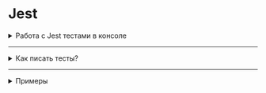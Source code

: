 # Jest











<details>
 
<summary>Работа с Jest тестами в консоле</summary>

## Работа с тестами в консоле

### Перед установкой
Командой `npx -v` убедись, что у тебя установлен `npx`. Если нет, то установи его командой `npm install -g npx` или `sudo npm install -g npx`.
<!-- изучи [мануал по npx](how-to-use-npx.md) -->


### Установка

- Если проект новый, то инициализируй файл `package.json` командой `npm init -y`
- Установи jest в devDependencies: `npm install -D jest`
- В корне проекта создай папку `spec`.
- Добавьте следующий раздел в `package.json`: 
  ```
  "scripts": {
    "test": "jest"
  }
  ``` 
  Пример файла [package.json](../../../manuals-jasmine-node-example/blob/master/package.json)   
- О расширенной настройке Jest можно почитать [здесь](https://jestjs.io/docs/en/getting-started#additional-configuration)

Готово.


### Запуск тестов

Для запуска тестов достаточно выполнить команду `npm test` или `npx jest` в терминале, находясь в корне своего проекта.



</details>

----------------------------------------

<details>

<summary>Как писать тесты?</summary>

### Написание тестов

>Чтобы начать писать тесты, создай файл в папке `spec`. Название файла должно заканчиваться на `.spec.js`. Пиши тесты внутри этого файла.

Основные методы Jest:
- *describe(description, specDefinitions)* - 
Создаёт группу тестов. Вызовы метода `describe` могут вкладываться друг в друга, что позволяет создавать подгруппы тестов.
-  *beforeEach(functionopt, timeoutopt)* - 
Метод, код внутри которого будет запускаться перед запуском каждого теста(`it`). Таким образом, тут можно задавать значения переменных, необходимые для тестов, подготавливать БД, и тд.
- *test(description, testFunctionopt, timeoutopt)*
Определяет тест(или spec). Тест должен содержать 1 или более вызовов метода `expect` (ожидания от работы вашего кода). Если все вызовы `expect` внутри `it` успешны - тесты пройдут, иначе выдадут ошибку.
- *expect(actual) → {matchers}*
Создаёт ожидание для теста. Например: `expect(sum(2,3)).toEqual(5)` - ожидается, что результат вызова метода `sum` с аргументами `2` и `3` будет равен `5`. То есть `2+3=5`.
*matchers* - то что ожидается (`toEqual(5)`, `toBeFalsy()`, `toBeUndefined()`, `toContain(2)` и тд). Больше [тут](https://jestjs.io/docs/en/using-matchers).

Для старта может быть полезна [эта хабр статья](https://habr.com/ru/post/502302/).   
Ближе познакомиться с методами можно в [тут](https://jestjs.io/docs/en/api#describename-fn).   
Документация [Jest](https://jestjs.io/docs/en/getting-started).


</details>

----------------------------------------

<details>

  <summary>Примеры</summary>

## Примеры

Файл `operations.js`
```
function sum(a, b) {
  return a + b;
}

module.exports = { sum };
```

Пример файла с тестами (`spec/operations.spec.js`):
```
const {sum} = require('../op.js');

describe('My operations testing', function() {
  describe('Simple operations', function() {
    test('sum', function() {
      expect(sum(3, 2)).toEqual(5);
    });
  });
});

describe('Math object testing', function() {
  let someVariable;

  beforeEach(function() {
    someVariable = 'initial value needed for each test';
  });

  describe('Math constants', function() {
    test('PI', function() {
      expect(Math.PI).toBeGreaterThan(3.14);
      expect(Math.PI).toBeLessThan(3.15);
    });
    test('E', function() {
      expect(Math.E).toBeCloseTo(2.718, 2);
    });
  });

  describe('Math methods', function() {
    test('pow(возведение в степень)', function() {
      expect(Math.pow(3, 2)).toEqual(9);
    });
  });
});
```


Более подробный пример можно посмотреть, и даже склонировать к себе [ТУТ](../../../manuals-jasmine-node-example).


</details>
